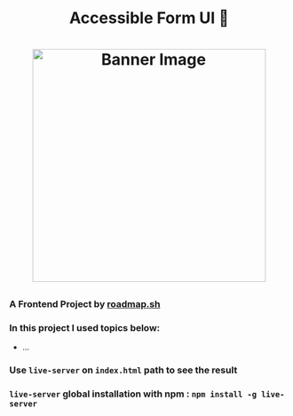 <h1 align="center">Accessible Form UI 📝<h1>
<p align="center">
<img align="center" width="420px" src="" alt="Banner Image">
</p>

##

### A Frontend Project by [roadmap.sh](https://roadmap.sh/frontend/projects)

### In this project I used topics below:

-   ...

### Use `live-server` on `index.html` path to see the result

### `live-server` global installation with npm : `npm install -g live-server`
